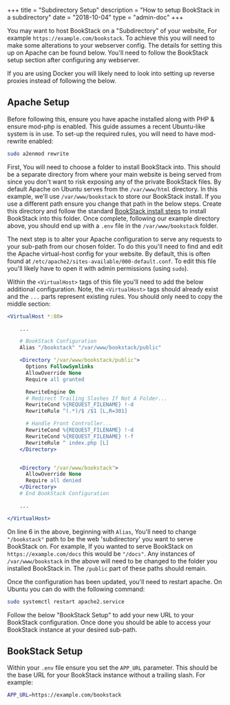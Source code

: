 +++
title = "Subdirectory Setup"
description = "How to setup BookStack in a subdirectory"
date = "2018-10-04"
type = "admin-doc"
+++

You may want to host BookStack on a "Subdirectory" of your website, For example `https://example.com/bookstack`. To achieve this you will need to make some alterations to your webserver config. The details for setting this up on Apache can be found below. You'll need to follow the BookStack setup section after configuring any webserver.

If you are using Docker you will likely need to look into setting up reverse proxies instead of following the below.

## Apache Setup

Before following this, ensure you have apache installed along with PHP & ensure mod-php is enabled. This guide assumes a recent Ubuntu-like system is in use. To set-up the required rules, you will need to have mod-rewrite enabled:

```bash
sudo a2enmod rewrite
``` 

First, You will need to choose a folder to install BookStack into. This should be a separate directory from where your main website is being served from since you don't want to risk exposing any of the private BookStack files.
By default Apache on Ubuntu serves from the `/var/www/html` directory. In this example, we'll use `/var/www/bookstack` to store our BookStack install. If you use a different path ensure you change that path in the below steps.
Create this directory and follow the standard [BookStack install steps](/docs/admin/installation) to install BookStack into this folder. Once complete, following our example directory above, you should end up with a `.env` file in the `/var/www/bookstack` folder.

The next step is to alter your Apache configuration to serve any requests to your sub-path from our chosen folder. To do this you'll need to find and edit the Apache virtual-host config for your website. By default, this is often found at `/etc/apache2/sites-available/000-default.conf`. To edit this file you'll likely have to open it with admin permissions (using `sudo`). 

Within the `<VirtualHost>` tags of this file you'll need to add the below additional configuration. Note, the `<VirtualHost>` tags should already exist and the `...` parts represent existing rules. You should only need to copy the middle section:

```apache
<VirtualHost *:80>

    ...

    # BookStack Configuration
    Alias "/bookstack" "/var/www/bookstack/public"

    <Directory "/var/www/bookstack/public">
      Options FollowSymlinks
      AllowOverride None
      Require all granted

      RewriteEngine On
      # Redirect Trailing Slashes If Not A Folder...
      RewriteCond %{REQUEST_FILENAME} !-d
      RewriteRule ^(.*)/$ /$1 [L,R=301]

      # Handle Front Controller...
      RewriteCond %{REQUEST_FILENAME} !-d
      RewriteCond %{REQUEST_FILENAME} !-f
      RewriteRule ^ index.php [L]
    </Directory>


    <Directory "/var/www/bookstack">
      AllowOverride None
      Require all denied
    </Directory>
    # End BookStack Configuration

    ...

</VirtualHost>
``` 

On line 6 in the above, beginning with `Alias`, You'll need to change `"/bookstack"` path to be the web 'subdirectory' you want to serve BookStack on. For example, If you wanted to serve BookStack on `https://example.com/docs` this would be `"/docs"`. Any instances of `/var/www/bookstack` in the above will need to be changed to the folder you installed BookStack in. The `/public` part of these paths should remain.

Once the configuration has been updated, you'll need to restart apache. On Ubuntu you can do with the following command:

```bash
sudo systemctl restart apache2.service
```

Follow the below "BookStack Setup" to add your new URL to your BookStack configuration. Once done you should be able to access your BookStack instance at your desired sub-path.


## BookStack Setup

Within your `.env` file ensure you set the `APP_URL` parameter. This should be the base URL for your BookStack instance without a trailing slash. For example:

```bash
APP_URL=https://example.com/bookstack
```
